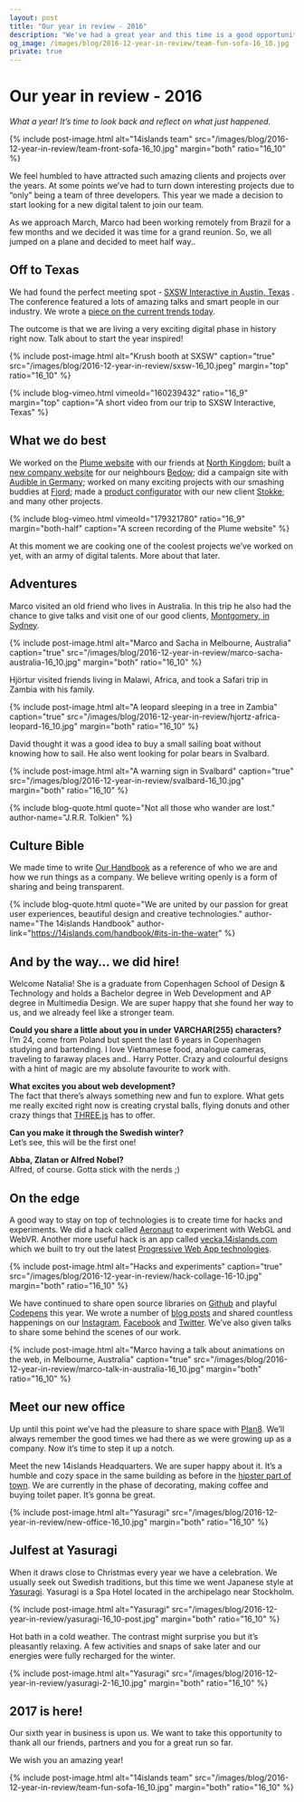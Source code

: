 ```yaml
---
layout: post
title: "Our year in review - 2016"
description: "We've had a great year and this time is a good opportunity to take a short pause from the keyboard and look back on everything that has happened."
og_image: /images/blog/2016-12-year-in-review/team-fun-sofa-16_10.jpg
private: true
---
```


# Our year in review - 2016

*What a year! It’s time to look back and reflect on what just happened.*

{% include post-image.html alt="14islands team" src="/images/blog/2016-12-year-in-review/team-front-sofa-16_10.jpg" margin="both" ratio="16_10" %}

We feel humbled to have attracted such amazing clients and projects over the years. At some points we’ve had to turn down interesting projects due to “only” being a team of three developers. This year we made a decision to start looking for a new digital talent to join our team.

As we approach March, Marco had been working remotely from Brazil for a few months and we decided it was time for a grand reunion. So, we all jumped on a plane and decided to meet half way..

## Off to Texas

We had found the perfect meeting spot - [SXSW Interactive in Austin, Texas](http://www.sxsw.com/interactive/) . The conference featured a lots of amazing talks and smart people in our industry. We wrote a [piece on the current trends today](https://14islands.com/blog/2016/03/24/trends-at-sxsw-interactive-2016/).

The outcome is that we are living a very exciting digital phase in history right now. Talk about to start the year inspired!

{% include post-image.html alt="Krush booth at SXSW" caption="true" src="/images/blog/2016-12-year-in-review/sxsw-16_10.jpeg" margin="top" ratio="16_10" %}

{% include blog-vimeo.html vimeoId="160239432" ratio="16_9" margin="top" caption="A short video from our trip to SXSW Interactive, Texas" %}

## What we do best

We worked on the [Plume website](https://14islands.com/work/plume-wifi/) with our friends at [North Kingdom](http://www.northkingdom.com/); built a [new company website](https://14islands.com/work/) for our neighbours [Bedow](http://www.bedow.se/); did a campaign site with [Audible in Germany](http://www.audible.de/); worked on many exciting projects with our smashing buddies at [Fjord](https://www.fjordnet.com/); made a [product configurator](https://www.stokke.com/GBR/en-gb/configurator?cid=stokke-xplory#!?cid=stokke-xplory) with our new client [Stokke](https://www.stokke.com); and many other projects.

{% include blog-vimeo.html vimeoId="179321780" ratio="16_9" margin="both-half" caption="A screen recording of the Plume website" %}

At this moment we are cooking one of the coolest projects we’ve worked on yet, with an army of digital talents. More about that later.

## Adventures

Marco visited an old friend who lives in Australia. In this trip he also had the chance to give talks and visit one of our good clients, [Montgomery, in Sydney](http://www.montinvest.com/).

{% include post-image.html alt="Marco and Sacha in Melbourne, Australia" caption="true" src="/images/blog/2016-12-year-in-review/marco-sacha-australia-16_10.jpg" margin="both" ratio="16_10" %}

Hjörtur visited friends living in Malawi, Africa, and took a Safari trip in Zambia with his family.

{% include post-image.html alt="A leopard sleeping in a tree in Zambia" caption="true" src="/images/blog/2016-12-year-in-review/hjortz-africa-leopard-16_10.jpg" margin="both" ratio="16_10" %}

David thought it was a good idea to buy a small sailing boat without knowing how to sail. He also went looking for polar bears in Svalbard.

{% include post-image.html alt="A warning sign in Svalbard" caption="true"  src="/images/blog/2016-12-year-in-review/svalbard-16_10.jpg" margin="both" ratio="16_10" %}

{% include blog-quote.html quote="Not all those who wander are lost." author-name="J.R.R. Tolkien" %}


## Culture Bible

We made time to write [Our Handbook](https://14islands.com/handbook/) as a reference of who we are and how we run things as a company. We believe writing openly is a form of sharing and being transparent.

{% include blog-quote.html quote="We are united by our passion for great user experiences, beautiful design and creative technologies." author-name="The 14islands Handbook" author-link="https://14islands.com/handbook/#its-in-the-water" %}

## And by the way… we did hire!

Welcome Natalia! She is a graduate from Copenhagen School of Design & Technology and holds a Bachelor degree in Web Development and AP degree in Multimedia Design. We are super happy that she found her way to us, and we already feel like a stronger team.

**Could you share a little about you in under VARCHAR(255) characters?**
<br>
I’m 24, come from Poland but spent the last 6 years in Copenhagen studying and bartending. I love Vietnamese food, analogue cameras, traveling to faraway places and.. Harry Potter. Crazy and colourful designs with a hint of magic are my absolute favourite to work with.

**What excites you about web development?**
<br>
The fact that there’s always something new and fun to explore. What gets me really excited right now is creating crystal balls, flying donuts and other crazy things that [THREE.js](https://threejs.org/) has to offer.

**Can you make it through the Swedish winter?**
<br>
Let’s see, this will be the first one!

**Abba, Zlatan or Alfred Nobel?**
<br>
Alfred, of course. Gotta stick with the nerds ;)

## On the edge

A good way to stay on top of technologies is to create time for hacks and experiments. We did a hack called [Aeronaut](https://14islands.com/blog/2016/11/04/webvr-with-threejs/) to experiment with WebGL and WebVR. Another more useful hack is an app called [vecka.14islands.com](https://14islands.com/blog/2016/12/15/vecka-progressive-web-app/) which we built to try out the latest [Progressive Web App technologies](https://14islands.com/blog/2016/05/29/progressive-web-apps-catching-up-on-mobile/).

{% include post-image.html alt="Hacks and experiments" caption="true" src="/images/blog/2016-12-year-in-review/hack-collage-16-10.jpg" margin="both" ratio="16_10" %}

We have continued to share open source libraries on [Github](https://github.com/14islands) and playful [Codepens](http://codepen.io/14islands) this year. We wrote a number of [blog posts](https://14islands.com/blog) and shared countless happenings on our [Instagram](https://www.instagram.com/14islands/), [Facebook](https://www.facebook.com/14islands/) and [Twitter](https://twitter.com/14islands). We’ve also given talks to share some behind the scenes of our work.

{% include post-image.html alt="Marco having a talk about animations on the web, in Melbourne, Australia" caption="true" src="/images/blog/2016-12-year-in-review/marco-talk-in-australia-16_10.jpg" margin="both" ratio="16_10" %}

## Meet our new office

Up until this point we’ve had the pleasure to share space with [Plan8](http://plan8.se/). We’ll always remember the good times we had there as we were growing up as a company. Now it’s time to step it up a notch.

Meet the new 14islands Headquarters. We are super happy about it. It’s a humble and cozy space in the same building as before in the [hipster part of town](https://www.google.se/maps/place/14islands/@59.3173821,18.0536417,17z/data=!3m1!4b1!4m5!3m4!1s0x465f9e8a15555555:0xe1d19c2b5224dcb2!8m2!3d59.3173821!4d18.0558304?hl=en). We are currently in the phase of decorating, making coffee and buying toilet paper. It’s gonna be great.

{% include post-image.html alt="Yasuragi" src="/images/blog/2016-12-year-in-review/new-office-16_10.jpg" margin="both" ratio="16_10" %}

## Julfest at Yasuragi

When it draws close to Christmas every year we have a celebration. We usually seek out Swedish traditions, but this time we went Japanese style at [Yasuragi](http://yasuragi.se/en/). Yasuragi is a Spa Hotel located in the archipelago near Stockholm.

{% include post-image.html alt="Yasuragi" src="/images/blog/2016-12-year-in-review/yasuragi-16_10-post.jpg" margin="both" ratio="16_10" %}

Hot bath in a cold weather. The contrast might surprise you but it’s pleasantly relaxing. A few activities and snaps of sake later and our energies were fully recharged for the winter.

{% include post-image.html alt="Yasuragi" src="/images/blog/2016-12-year-in-review/yasuragi-2-16_10.jpg" margin="both" ratio="16_10" %}


## 2017 is here!

Our sixth year in business is upon us. We want to take this opportunity to thank all our friends, partners and you for a great run so far.

We wish you an amazing year!

{% include post-image.html alt="14islands team" src="/images/blog/2016-12-year-in-review/team-fun-sofa-16_10.jpg" margin="both" ratio="16_10" %}
